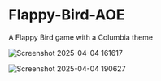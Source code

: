 # Flappy-Bird-AOE
A Flappy Bird game with a Columbia theme


![Screenshot 2025-04-04 161617](https://github.com/user-attachments/assets/536faad2-f71c-45b3-8384-16ddd1159ee7)


![Screenshot 2025-04-04 190627](https://github.com/user-attachments/assets/c76f7a2d-5fcd-4a75-acf3-ca14790216db)
